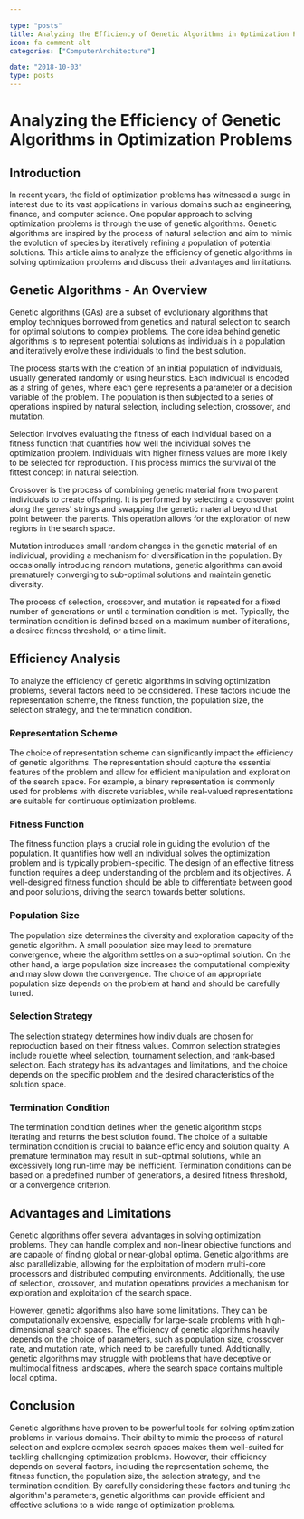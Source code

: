 ```yaml
---

type: "posts"
title: Analyzing the Efficiency of Genetic Algorithms in Optimization Problems
icon: fa-comment-alt
categories: ["ComputerArchitecture"]

date: "2018-10-03"
type: posts
---
```





# Analyzing the Efficiency of Genetic Algorithms in Optimization Problems

## Introduction

In recent years, the field of optimization problems has witnessed a surge in interest due to its vast applications in various domains such as engineering, finance, and computer science. One popular approach to solving optimization problems is through the use of genetic algorithms. Genetic algorithms are inspired by the process of natural selection and aim to mimic the evolution of species by iteratively refining a population of potential solutions. This article aims to analyze the efficiency of genetic algorithms in solving optimization problems and discuss their advantages and limitations.

## Genetic Algorithms - An Overview

Genetic algorithms (GAs) are a subset of evolutionary algorithms that employ techniques borrowed from genetics and natural selection to search for optimal solutions to complex problems. The core idea behind genetic algorithms is to represent potential solutions as individuals in a population and iteratively evolve these individuals to find the best solution.

The process starts with the creation of an initial population of individuals, usually generated randomly or using heuristics. Each individual is encoded as a string of genes, where each gene represents a parameter or a decision variable of the problem. The population is then subjected to a series of operations inspired by natural selection, including selection, crossover, and mutation.

Selection involves evaluating the fitness of each individual based on a fitness function that quantifies how well the individual solves the optimization problem. Individuals with higher fitness values are more likely to be selected for reproduction. This process mimics the survival of the fittest concept in natural selection.

Crossover is the process of combining genetic material from two parent individuals to create offspring. It is performed by selecting a crossover point along the genes' strings and swapping the genetic material beyond that point between the parents. This operation allows for the exploration of new regions in the search space.

Mutation introduces small random changes in the genetic material of an individual, providing a mechanism for diversification in the population. By occasionally introducing random mutations, genetic algorithms can avoid prematurely converging to sub-optimal solutions and maintain genetic diversity.

The process of selection, crossover, and mutation is repeated for a fixed number of generations or until a termination condition is met. Typically, the termination condition is defined based on a maximum number of iterations, a desired fitness threshold, or a time limit.

## Efficiency Analysis

To analyze the efficiency of genetic algorithms in solving optimization problems, several factors need to be considered. These factors include the representation scheme, the fitness function, the population size, the selection strategy, and the termination condition.

### Representation Scheme

The choice of representation scheme can significantly impact the efficiency of genetic algorithms. The representation should capture the essential features of the problem and allow for efficient manipulation and exploration of the search space. For example, a binary representation is commonly used for problems with discrete variables, while real-valued representations are suitable for continuous optimization problems.

### Fitness Function

The fitness function plays a crucial role in guiding the evolution of the population. It quantifies how well an individual solves the optimization problem and is typically problem-specific. The design of an effective fitness function requires a deep understanding of the problem and its objectives. A well-designed fitness function should be able to differentiate between good and poor solutions, driving the search towards better solutions.

### Population Size

The population size determines the diversity and exploration capacity of the genetic algorithm. A small population size may lead to premature convergence, where the algorithm settles on a sub-optimal solution. On the other hand, a large population size increases the computational complexity and may slow down the convergence. The choice of an appropriate population size depends on the problem at hand and should be carefully tuned.

### Selection Strategy

The selection strategy determines how individuals are chosen for reproduction based on their fitness values. Common selection strategies include roulette wheel selection, tournament selection, and rank-based selection. Each strategy has its advantages and limitations, and the choice depends on the specific problem and the desired characteristics of the solution space.

### Termination Condition

The termination condition defines when the genetic algorithm stops iterating and returns the best solution found. The choice of a suitable termination condition is crucial to balance efficiency and solution quality. A premature termination may result in sub-optimal solutions, while an excessively long run-time may be inefficient. Termination conditions can be based on a predefined number of generations, a desired fitness threshold, or a convergence criterion.

## Advantages and Limitations

Genetic algorithms offer several advantages in solving optimization problems. They can handle complex and non-linear objective functions and are capable of finding global or near-global optima. Genetic algorithms are also parallelizable, allowing for the exploitation of modern multi-core processors and distributed computing environments. Additionally, the use of selection, crossover, and mutation operations provides a mechanism for exploration and exploitation of the search space.

However, genetic algorithms also have some limitations. They can be computationally expensive, especially for large-scale problems with high-dimensional search spaces. The efficiency of genetic algorithms heavily depends on the choice of parameters, such as population size, crossover rate, and mutation rate, which need to be carefully tuned. Additionally, genetic algorithms may struggle with problems that have deceptive or multimodal fitness landscapes, where the search space contains multiple local optima.

## Conclusion

Genetic algorithms have proven to be powerful tools for solving optimization problems in various domains. Their ability to mimic the process of natural selection and explore complex search spaces makes them well-suited for tackling challenging optimization problems. However, their efficiency depends on several factors, including the representation scheme, the fitness function, the population size, the selection strategy, and the termination condition. By carefully considering these factors and tuning the algorithm's parameters, genetic algorithms can provide efficient and effective solutions to a wide range of optimization problems.